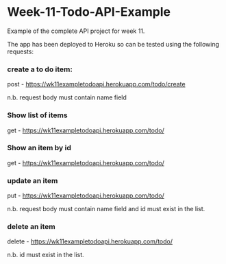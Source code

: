 # Week-11-Todo-API-Example

Example of the complete API project for week 11.
 

The app has been deployed to Heroku so can be tested using the following requests:


### create a to do item:
post - https://wk11exampletodoapi.herokuapp.com/todo/create

n.b. request body must contain name field

### Show list of items
get - https://wk11exampletodoapi.herokuapp.com/todo/

### Show an item by id 
get - https://wk11exampletodoapi.herokuapp.com/todo/<id>

### update an item
put - https://wk11exampletodoapi.herokuapp.com/todo/<id>

n.b. request body must contain name field and id must exist in the list.

### delete an item 
delete - https://wk11exampletodoapi.herokuapp.com/todo/<id>


n.b. id must exist in the list.
